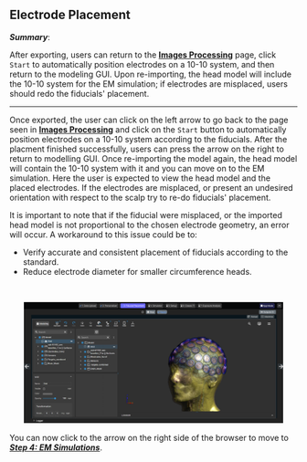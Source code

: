 ## Electrode Placement

**_Summary_**:

After exporting, users can return to the [**Images Processing**](/docs/services/personalizer.md) page, click ```Start``` to automatically position electrodes on a 10-10 system, and then return to the modeling GUI. Upon re-importing, the head model will include the 10-10 system for the EM simulation; if electrodes are misplaced, users should redo the fiducials' placement.

----

Once exported, the user can click on the left arrow to go back to the page seen in [**Images Processing**](/docs/services/personalizer.md) and click on the ```Start``` button to automatically position electrodes on a 10-10 system according to the fiducials. After the placment finished successfully, users can press the arrow on the right to return to modelling GUI. Once re-importing the model again, the head model will contain the 10-10 system with it and you can move on to the EM simulation. Here the user is expected to view the head model and the placed electrodes. If the electrodes are misplaced, or present an undesired orientation with respect to the scalp try to re-do fiducials' placement.

It is important to note that if the fiducial were misplaced, or the imported head model is not proportional to the chosen electrode geometry, an error will occur. A workaround to this issue could be to:

* Verify accurate and consistent placement of fiducials according to the standard.
* Reduce electrode diameter for smaller circumference heads.


<br>
<p align="center">
  <img width="90%" src="../../assets/quickguide/fiducial_placement_3.png">
</p>

You can now click to the arrow on the right side of the browser to move to [**_Step 4: EM Simulations_**](/docs/services/simulator.md).